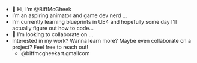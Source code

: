 - 👋 Hi, I’m @BiffMcGheek
- I’m an aspiring animator and game dev nerd ...
- I’m currently learning blueprints in UE4 and hopefully some day I'll actually figure out how to code...
- 💞️ I’m looking to collaborate on ...
- Interested in my work? Wanna learn more? Maybe even collaborate on a project? Feel free to reach out!
    - @biffmcgheekart.gmailcom

<!---
BiffMcGheek/BiffMcGheek is a ✨ special ✨ repository because its `README.md` (this file) appears on your GitHub profile.
You can click the Preview link to take a look at your changes.
--->
